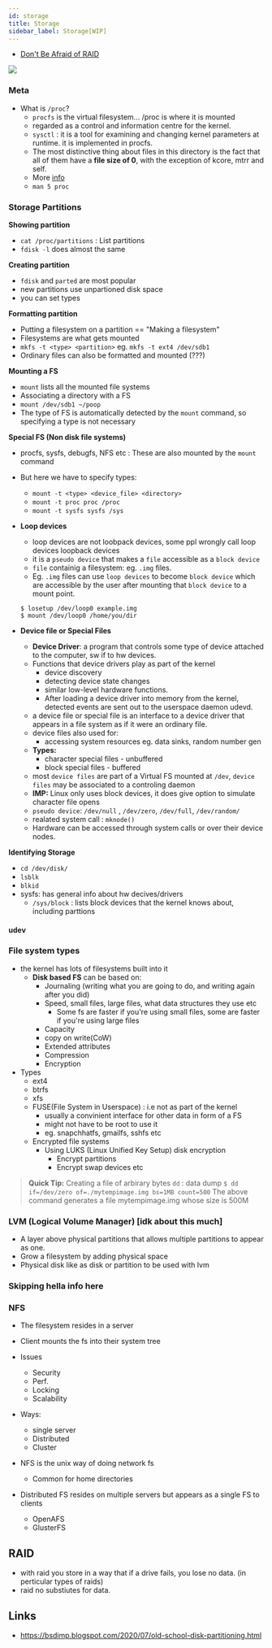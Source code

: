 ```yaml
---
id: storage
title: Storage
sidebar_label: Storage[WIP]
---
```


- [Don't Be Afraid of RAID](https://louwrentius.com/dont-be-afraid-of-raid.html)

![](/img/2020-07/ssd-interface-types-comparison.png)

### Meta

- What is `/proc`?
  - `procfs` is the virtual filesystem... /proc is where it is mounted
  - regarded as a control and information centre for the kernel.
  - `sysctl` : it is a tool for examining and changing kernel parameters at runtime. it is implemented in procfs.
  - The most distinctive thing about files in this directory is the fact that all of them have a **file size of 0**, with the exception of kcore, mtrr and self.
  - More [info](https://www.tldp.org/LDP/Linux-Filesystem-Hierarchy/html/proc.html)
  - `man 5 proc`

### Storage Partitions

**Showing partition**

- `cat /proc/partitions` : List partitions
- `fdisk -l` does almost the same

**Creating partition**

- `fdisk` and `parted` are most popular
- new partitions use unpartioned disk space
- you can set types

**Formatting partition**

- Putting a filesystem on a partition == "Making a filesystem"
- Filesystems are what gets mounted
- `mkfs -t <type> <partition>` eg. `mkfs -t ext4 /dev/sdb1`
- Ordinary files can also be formatted and mounted (???)

**Mounting a FS**

- `mount` lists all the mounted file systems
- Associating a directory with a FS
- `mount /dev/sdb1 ~/poop`
- The type of FS is automatically detected by the `mount` command, so specifying a type is not necessary

**Special FS (Non disk file systems)**

- procfs, sysfs, debugfs, NFS etc : These are also mounted by the `mount` command
- But here we have to specify types:

  - `mount -t <type> <device_file> <directory>`
  - `mount -t proc proc /proc`
  - `mount -t sysfs sysfs /sys`

- **Loop devices**

  - loop devices are not loobpack devices, some ppl wrongly call loop devices loopback devices
  - it is a `pseudo device` that makes a `file` accessible as a `block device`
  - `file` containig a filesystem: eg. `.img` files.
  - Eg. `.img` files can use `loop devices` to become `block device` which are accessible by the user after mounting that `block device` to a mount point.

  ```shell
  $ losetup /dev/loop0 example.img
  $ mount /dev/loop0 /home/you/dir
  ```

- **Device file or Special Files**
  - **Device Driver**: a program that controls some type of device attached to the computer, sw if to hw devices.
  - Functions that device drivers play as part of the kernel
    - device discovery
    - detecting device state changes
    - similar low-level hardware functions.
    - After loading a device driver into memory from the kernel, detected events are sent out to the userspace daemon udevd.
  - a device file or special file is an interface to a device driver that appears in a file system as if it were an ordinary file.
  - device files also used for:
    - accessing system resources eg. data sinks, random number gen
  - **Types:**
    - character special files - unbuffered
    - block special files - buffered
  - most `device files` are part of a Virtual FS mounted at `/dev`, `device files` may be associated to a controling daemon
  - **IMP:** Linux only uses block devices, it does give option to simulate character file opens
  - `pseudo device`: `/dev/null` , `/dev/zero`, `/dev/full`, `/dev/random/`
  - realated system call : `mknode()`
  - Hardware can be accessed through system calls or over their device nodes.

**Identifying Storage**

- `cd /dev/disk/`
- `lsblk`
- `blkid`
- sysfs: has general info about hw decives/drivers
  - `/sys/block` : lists block devices that the kernel knows about, including parttions

#### udev

### File system types

- the kernel has lots of filesystems built into it
  - **Disk based FS** can be based on:
    - Journaling (writing what you are going to do, and writing again after you did)
    - Speed, small files, large files, what data structures they use etc
      - Some fs are faster if you're using small files, some are faster if you're using large files
    - Capacity
    - copy on write(CoW)
    - Extended attributes
    - Compression
    - Encryption
- Types
  - ext4
  - btrfs
  - xfs
  - FUSE(File System in Userspace) : i.e not as part of the kernel
    - usually a convinient interface for other data in form of a FS
    - might not have to be root to use it
    - eg. snapchhatfs, gmailfs, sshfs etc
  - Encrypted file systems
    - Using LUKS (Linux Unified Key Setup) disk encryption
      - Encrypt partitions
      - Encrypt swap devices etc

> **Quick Tip:** Creating a file of arbirary bytes
> `dd` : data dump
> `$ dd if=/dev/zero of=./mytempimage.img bs=1MB count=500`
> The above command generates a file mytempimage.img whose size is 500M

### LVM (Logical Volume Manager) [idk about this much]

- A layer above physical partitions that allows multiple partitions to appear as one.
- Grow a filesystem by adding physical space
- Physical disk like as disk or partition to be used with lvm

### Skipping hella info here

### NFS

- The filesystem resides in a server
- Client mounts the fs into their system tree
- Issues
  - Security
  - Perf.
  - Locking
  - Scalability
- Ways:

  - single server
  - Distributed
  - Cluster

- NFS is the unix way of doing network fs
  - Common for home directories
- Distributed FS resides on multiple servers but appears as a single FS to clients
  - OpenAFS
  - GlusterFS

## RAID

- with raid you store in a way that if a drive fails, you lose no data. (in perticular types of raids)
- raid no substiutes for data.

## Links

- https://bsdimp.blogspot.com/2020/07/old-school-disk-partitioning.html
